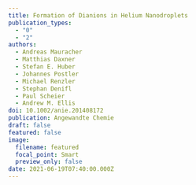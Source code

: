 ```yaml
---
title: Formation of Dianions in Helium Nanodroplets
publication_types:
  - "0"
  - "2"
authors:
  - Andreas Mauracher
  - Matthias Daxner
  - Stefan E. Huber
  - Johannes Postler
  - Michael Renzler
  - Stephan Denifl
  - Paul Scheier
  - Andrew M. Ellis
doi: 10.1002/anie.201408172
publication: Angewandte Chemie
draft: false
featured: false
image:
  filename: featured
  focal_point: Smart
  preview_only: false
date: 2021-06-19T07:40:00.000Z
---
```

